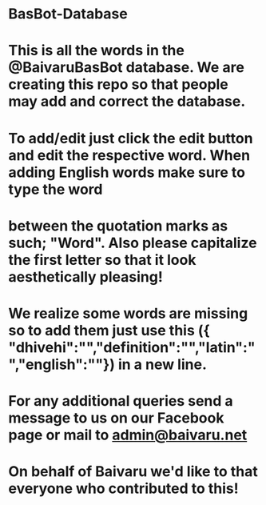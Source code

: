 # BasBot-Database
# This is all the words in the @BaivaruBasBot database. We are creating this repo so that people may add and correct the database.
# To add/edit just click the edit button and edit the respective word. When adding English words make sure to type the word
# between the quotation marks as such; "Word". Also please capitalize the first letter so that it look aesthetically pleasing!
# We realize some words are missing so to add them just use this ({ "dhivehi":"","definition":"","latin":"","english":""}) in a new line.
# For any additional queries send a message to us on our Facebook page or mail to admin@baivaru.net
# On behalf of Baivaru we'd like to that everyone who contributed to this!
